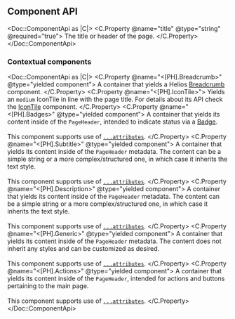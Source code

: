 ## Component API

<Doc::ComponentApi as |C|>
  <C.Property @name="title" @type="string" @required="true">
    The title or header of the page.
  </C.Property>
</Doc::ComponentApi>

### Contextual components

<Doc::ComponentApi as |C|>
  <C.Property @name="<[PH].Breadcrumb>" @type="yielded component">
    A container that yields a Helios [Breadcrumb](/components/breadcrumb) component.
  </C.Property>
  <C.Property @name="<[PH].IconTile>">
    Yields an `medium` IconTile in line with the page title. For details about its API check the [IconTile](/components/icon-tile?tab=code) component.
  </C.Property>
  <C.Property @name="<[PH].Badges>" @type="yielded component">
    A container that yields its content inside of the `PageHeader`, intended to indicate status via a [Badge](/components/badge).
    <br/><br/>
    This component supports use of [`...attributes`](https://guides.emberjs.com/release/in-depth-topics/patterns-for-components/#toc_attribute-ordering).
  </C.Property>
  <C.Property @name="<[PH].Subtitle>" @type="yielded component">
    A container that yields its content inside of the `PageHeader` metadata. The content can be a simple string or a more complex/structured one, in which case it inherits the text style.
    <br/><br/>
    This component supports use of [`...attributes`](https://guides.emberjs.com/release/in-depth-topics/patterns-for-components/#toc_attribute-ordering).
  </C.Property>
  <C.Property @name="<[PH].Description>" @type="yielded component">
    A container that yields its content inside of the `PageHeader` metadata. The content can be a simple string or a more complex/structured one, in which case it inherits the text style.
    <br/><br/>
    This component supports use of [`...attributes`](https://guides.emberjs.com/release/in-depth-topics/patterns-for-components/#toc_attribute-ordering).
  </C.Property>
  <C.Property @name="<[PH].Generic>" @type="yielded component">
    A container that yields its content inside of the `PageHeader` metadata. The content does not inherit any styles and can be customized as desired.
    <br/><br/>
    This component supports use of [`...attributes`](https://guides.emberjs.com/release/in-depth-topics/patterns-for-components/#toc_attribute-ordering).
  </C.Property>
  <C.Property @name="<[PH].Actions>" @type="yielded component">
    A container that yields its content inside of the `PageHeader`, intended for actions and buttons pertaining to the main page.
    <br/><br/>
    This component supports use of [`...attributes`](https://guides.emberjs.com/release/in-depth-topics/patterns-for-components/#toc_attribute-ordering).
  </C.Property>
</Doc::ComponentApi>